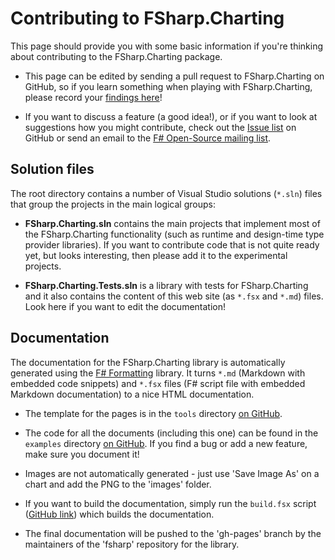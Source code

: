 Contributing to FSharp.Charting
===============================

This page should provide you with some basic information if you're thinking about
contributing to the FSharp.Charting package. 

 * This page can be edited by sending a pull request to FSharp.Charting on GitHub, so
   if you learn something when playing with FSharp.Charting, please record your
   [findings here](https://github.com/fsharp/FSharp.Charting/blob/master/examples/contributing.md)!

 * If you want to discuss a feature (a good idea!), or if you want to look at 
   suggestions how you might contribute, check out the
   [Issue list](https://github.com/fsharp/FSharp.Charting/issues) on GitHub or send
   an email to the [F# Open-Source mailing list](http://groups.google.com/group/fsharp-opensource).

## Solution files

The root directory contains a number of Visual Studio solutions (`*.sln`) files 
that group the projects in the main logical groups:

 * **FSharp.Charting.sln** contains the main projects that implement most of the FSharp.Charting
   functionality (such as runtime and design-time type provider libraries). If you want
   to contribute code that is not quite ready yet, but looks interesting, then please
   add it to the experimental projects.

 * **FSharp.Charting.Tests.sln** is a library with tests for FSharp.Charting and it also contains
   the content of this web site (as `*.fsx` and `*.md`) files. Look here if you want
   to edit the documentation!



## Documentation

The documentation for the FSharp.Charting library is automatically generated using the 
[F# Formatting](https://github.com/tpetricek/FSharp.Formatting) library. It turns 
`*.md` (Markdown with embedded code snippets) and `*.fsx` files (F# script file with 
embedded Markdown documentation) to a nice HTML documentation.

 * The template for the pages is in the `tools` directory
   [on GitHub](https://github.com/fsharp/FSharp.Charting/tree/master/tools).

 * The code for all the documents (including this one) can be found in the `examples` directory
   [on GitHub](https://github.com/fsharp/FSharp.Charting/tree/master/examples). If you 
   find a bug or add a new feature, make sure you document it!

 * Images are not automatically generated - just use 'Save Image As' on a chart and add the PNG to the 'images' folder.
 
 * If you want to build the documentation, simply run the `build.fsx` script
   ([GitHub link](https://github.com/fsharp/FSharp.Charting/blob/master/tools/build.fsx)) which
   builds the documentation.
 
 * The final documentation will be pushed to the 'gh-pages' branch by the maintainers of the 'fsharp' 
   repository for the library. 


